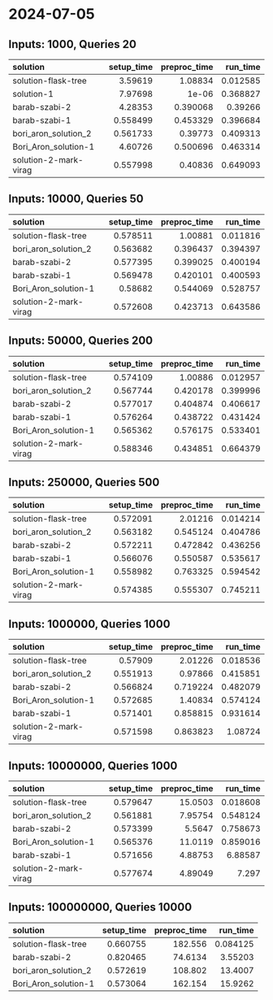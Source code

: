 # 2024-07-05

## Inputs: 1000, Queries 20

| solution              |   setup_time |   preproc_time |   run_time |
|:----------------------|-------------:|---------------:|-----------:|
| solution-flask-tree   |     3.59619  |       1.08834  |   0.012585 |
| solution-1            |     7.97698  |       1e-06    |   0.368827 |
| barab-szabi-2         |     4.28353  |       0.390068 |   0.39266  |
| barab-szabi-1         |     0.558499 |       0.453329 |   0.396684 |
| bori_aron_solution_2  |     0.561733 |       0.39773  |   0.409313 |
| Bori_Aron_solution-1  |     4.60726  |       0.500696 |   0.463314 |
| solution-2-mark-virag |     0.557998 |       0.40836  |   0.649093 |

## Inputs: 10000, Queries 50

| solution              |   setup_time |   preproc_time |   run_time |
|:----------------------|-------------:|---------------:|-----------:|
| solution-flask-tree   |     0.578511 |       1.00881  |   0.011816 |
| bori_aron_solution_2  |     0.563682 |       0.396437 |   0.394397 |
| barab-szabi-2         |     0.577395 |       0.399025 |   0.400194 |
| barab-szabi-1         |     0.569478 |       0.420101 |   0.400593 |
| Bori_Aron_solution-1  |     0.58682  |       0.544069 |   0.528757 |
| solution-2-mark-virag |     0.572608 |       0.423713 |   0.643586 |

## Inputs: 50000, Queries 200

| solution              |   setup_time |   preproc_time |   run_time |
|:----------------------|-------------:|---------------:|-----------:|
| solution-flask-tree   |     0.574109 |       1.00886  |   0.012957 |
| bori_aron_solution_2  |     0.567744 |       0.420178 |   0.399996 |
| barab-szabi-2         |     0.577017 |       0.404874 |   0.406617 |
| barab-szabi-1         |     0.576264 |       0.438722 |   0.431424 |
| Bori_Aron_solution-1  |     0.565362 |       0.576175 |   0.533401 |
| solution-2-mark-virag |     0.588346 |       0.434851 |   0.664379 |

## Inputs: 250000, Queries 500

| solution              |   setup_time |   preproc_time |   run_time |
|:----------------------|-------------:|---------------:|-----------:|
| solution-flask-tree   |     0.572091 |       2.01216  |   0.014214 |
| bori_aron_solution_2  |     0.563182 |       0.545124 |   0.404786 |
| barab-szabi-2         |     0.572211 |       0.472842 |   0.436256 |
| barab-szabi-1         |     0.566076 |       0.550587 |   0.535617 |
| Bori_Aron_solution-1  |     0.558982 |       0.763325 |   0.594542 |
| solution-2-mark-virag |     0.574385 |       0.555307 |   0.745211 |

## Inputs: 1000000, Queries 1000

| solution              |   setup_time |   preproc_time |   run_time |
|:----------------------|-------------:|---------------:|-----------:|
| solution-flask-tree   |     0.57909  |       2.01226  |   0.018536 |
| bori_aron_solution_2  |     0.551913 |       0.97866  |   0.415851 |
| barab-szabi-2         |     0.566824 |       0.719224 |   0.482079 |
| Bori_Aron_solution-1  |     0.572685 |       1.40834  |   0.574124 |
| barab-szabi-1         |     0.571401 |       0.858815 |   0.931614 |
| solution-2-mark-virag |     0.571598 |       0.863823 |   1.08724  |

## Inputs: 10000000, Queries 1000

| solution              |   setup_time |   preproc_time |   run_time |
|:----------------------|-------------:|---------------:|-----------:|
| solution-flask-tree   |     0.579647 |       15.0503  |   0.018608 |
| bori_aron_solution_2  |     0.561881 |        7.95754 |   0.548124 |
| barab-szabi-2         |     0.573399 |        5.5647  |   0.758673 |
| Bori_Aron_solution-1  |     0.565376 |       11.0119  |   0.859016 |
| barab-szabi-1         |     0.571656 |        4.88753 |   6.88587  |
| solution-2-mark-virag |     0.577674 |        4.89049 |   7.297    |

## Inputs: 100000000, Queries 10000

| solution             |   setup_time |   preproc_time |   run_time |
|:---------------------|-------------:|---------------:|-----------:|
| solution-flask-tree  |     0.660755 |       182.556  |   0.084125 |
| barab-szabi-2        |     0.820465 |        74.6134 |   3.55203  |
| bori_aron_solution_2 |     0.572619 |       108.802  |  13.4007   |
| Bori_Aron_solution-1 |     0.573064 |       162.154  |  15.9262   |